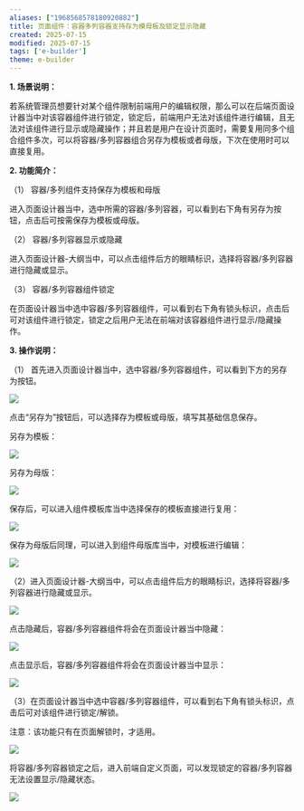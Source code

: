 ```yaml
---
aliases: ["1968568578180920882"]
title: 页面组件：容器多列容器支持存为模母板及锁定显示隐藏
created: 2025-07-15
modified: 2025-07-15
tags: ['e-builder']
theme: e-builder
---
```


**1. 场景说明：**

若系统管理员想要针对某个组件限制前端用户的编辑权限，那么可以在后端页面设计器当中对该容器组件进行锁定，锁定后，前端用户无法对该组件进行编辑，且无法对该组件进行显示或隐藏操作；并且若是用户在设计页面时，需要复用同多个组合组件多次，可以将容器/多列容器组合另存为模板或者母版，下次在使用时可以直接复用。

**2. 功能简介：**

（1） 容器/多列组件支持保存为模板和母版

进入页面设计器当中，选中所需的容器/多列容器，可以看到右下角有另存为按钮，点击后可按需保存为模板或母版。

（2） 容器/多列容器显示或隐藏

进入页面设计器-大纲当中，可以点击组件后方的眼睛标识，选择将容器/多列容器进行隐藏或显示。

（3） 容器/多列容器组件锁定

在页面设计器当中选中容器/多列容器组件，可以看到右下角有锁头标识，点击后可对该组件进行锁定，锁定之后用户无法在前端对该容器组件进行显示/隐藏操作。

**3. 操作说明：**

（1） 首先进入页面设计器当中，选中容器/多列容器组件，可以看到下方的另存为按钮。

![](e9214e3665a323e9fef7f32ee4e39746.jpg)

点击“另存为”按钮后，可以选择存为模板或母版，填写其基础信息保存。

另存为模板：

![](9abdc4090e3001cd84c2e1c41c2dd526.jpg)

另存为母版：

![](6413d6ee71a895b1c840e768fae51e24.jpg)

保存后，可以进入组件模板库当中选择保存的模板直接进行复用：

![](869e3d164724a97713aad2faedd4bf7d.jpg)

保存为母版后同理，可以进入到组件母版库当中，对模板进行编辑：

![](0e0d11bd0a5e3c57ed51d6dfdbc35fc3.jpg)

（2）进入页面设计器-大纲当中，可以点击组件后方的眼睛标识，选择将容器/多列容器进行隐藏或显示。

![](9e0f6643eebd386a7bb81c7dcfe05e29.jpg)

点击隐藏后，容器/多列容器组件将会在页面设计器当中隐藏：

![](d67797dba56a9d5463e529f65dea74c9.jpg)

点击显示后，容器/多列容器组件将会在页面设计器当中显示：

![](19f14d5dbf402a0c336ecfb859ed730f.jpg)

（3）在页面设计器当中选中容器/多列容器组件，可以看到右下角有锁头标识，点击后可对该组件进行锁定/解锁。

注意：该功能只有在页面解锁时，才适用。

![](1101e9fb5bfe953b4ed43a1b91e1fdff.jpg)

将容器/多列容器锁定之后，进入前端自定义页面，可以发现锁定的容器/多列容器无法设置显示/隐藏状态。

![](8abbc82714f07472383543c767278fe4.jpg)